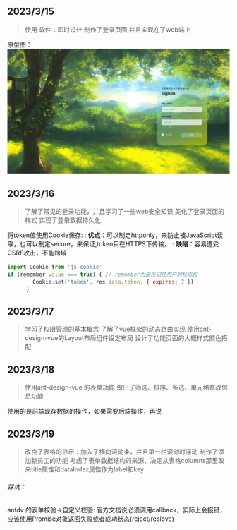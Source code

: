 ## 2023/3/15
> 使用 软件：即时设计 制作了登录页面,并且实现在了web端上

原型图：
![登录页面](./md-images/Login.png)

## 2023/3/16
> 了解了常见的登录功能，并且学习了一些web安全知识
> 美化了登录页面的样式
> 实现了登录数据持久化  

将token值使用Cookie保存:
: **优点**：可以制定httponly，来防止被JavaScript读取，也可以制定secure，来保证,token只在HTTPS下传输。
: **缺陷**：容易遭受CSRF攻击，不能跨域

```javascript
import Cookie from 'js-cookie'
if (remember.value === true) { // remember为是否记住用户的标志位
        Cookie.set('token', res.data.token, { expires: 7 })
      }
```

## 2023/3/17
> 学习了权限管理的基本概念
> 了解了vue框架的动态路由实现
> 使用ant-design-vue的Layout布局组件设定布局
> 设计了功能页面的大概样式颜色搭配

## 2023/3/18
> 使用ant-design-vue 的表单功能
> 做出了筛选、排序、多选、单元格修改信息功能

使用的是前端现存数据的操作，如果需要后端操作，再说

## 2023/3/19
> 改良了表格的显示：加入了横向滚动条，并且第一栏滚动时浮动
> 制作了添加新员工的功能
> 考虑了表单数据结构的来源，决定从表格columns那里取来title属性和dataIndex属性作为label和key

###### 踩坑：
antdv 的表单校验->自定义校验:
    官方文档说必须调用callback，实际上会报错，
    应该使用Promise对象返回失败或者成功状态(reject/reslove)